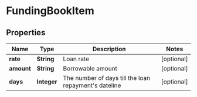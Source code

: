 
# FundingBookItem

## Properties

Name | Type | Description | Notes
------------ | ------------- | ------------- | -------------
**rate** | **String** | Loan rate |  [optional]
**amount** | **String** | Borrowable amount |  [optional]
**days** | **Integer** | The number of days till the loan repayment&#39;s dateline |  [optional]

